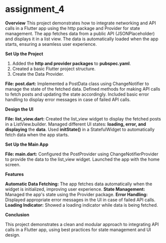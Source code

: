 # assignment_4
    
**Overview**
This project demonstrates how to integrate networking and API calls in a Flutter app using the http package and Provider for state management. The app fetches data from a public API (JSONPlaceholder) and displays it in a list view. The data is automatically loaded when the app starts, ensuring a seamless user experience.


**Set Up the Project**

1. Added the **http and provider packages** to **pubspec.yaml**.
2. Created a basic Flutter project structure.
3. Create the Data Provider.

**File: post.dart:**
Implemented a PostData class using ChangeNotifier to manage the state of the fetched data.
Defined methods for making API calls to fetch posts and updating the state accordingly.
Included basic error handling to display error messages in case of failed API calls.

**Design the UI**

**File: list_view.dart:**
Created the list_view widget to display the fetched posts in a ListView.builder.
Managed different UI states: **loading, error, and displaying** the **data**.
Used **initState()** in a StatefulWidget to automatically fetch data when the app starts.


**Set Up the Main App**

**File: main.dart:**
Configured the PostProvider using ChangeNotifierProvider to provide the data to the list_view widget.
Launched the app with the home screen.

**Features**

**Automatic Data Fetching:** The app fetches data automatically when the widget is initialized, improving user experience.
**State Management:** Managed the app's state using the Provider package.
**Error Handling:** Displayed appropriate error messages in the UI in case of failed API calls.
**Loading Indicator:** Showed a loading indicator while data is being fetched.

**Conclusion**

This project demonstrates a clean and modular approach to integrating API calls in a Flutter app, using best practices for state management and UI design.
